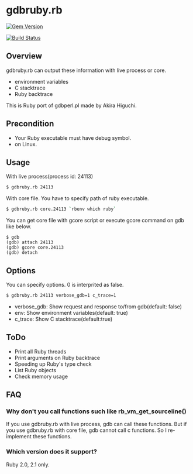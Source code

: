 # gdbruby.rb

[![Gem Version](https://badge.fury.io/rb/gdbruby.svg)](http://badge.fury.io/rb/gdbruby)

[![Build Status](https://travis-ci.org/gunyarakun/gdbruby.svg?branch=master)](https://travis-ci.org/gunyarakun/gdbruby)

## Overview

gdbruby.rb can output these information with live process or core.

- environment variables
- C stacktrace
- Ruby backtrace

This is Ruby port of gdbperl.pl made by Akira Higuchi.

## Precondition

- Your Ruby executable must have debug symbol.
- on Linux.

## Usage

With live process(process id: 24113)

```sh
$ gdbruby.rb 24113
```

With core file. You have to specify path of ruby executable.

```sh
$ gdbruby.rb core.24113 `rbenv which ruby`
```

You can get core file with gcore script or execute gcore command on gdb like below.

```
$ gdb
(gdb) attach 24113
(gdb) gcore core.24113
(gdb) detach
```

## Options

You can specify options. 0 is interprited as false.

```sh
$ gdbruby.rb 24113 verbose_gdb=1 c_trace=1
```

- verbose_gdb: Show request and response to/from gdb(default: false)
- env: Show environment variables(default: true)
- c\_trace: Show C stacktrace(default:true)

## ToDo

- Print all Ruby threads
- Print arguments on Ruby backtrace
- Speeding up Ruby's type check
- List Ruby objects
- Check memory usage

## FAQ

### Why don't you call functions such like rb\_vm\_get\_sourceline()

If you use gdbruby.rb with live process, gdb can call these functions. But if you use gdbruby.rb with core file, gdb cannot call c functions. So I re-implement these functions.

### Which version does it support?

Ruby 2.0, 2.1 only.

